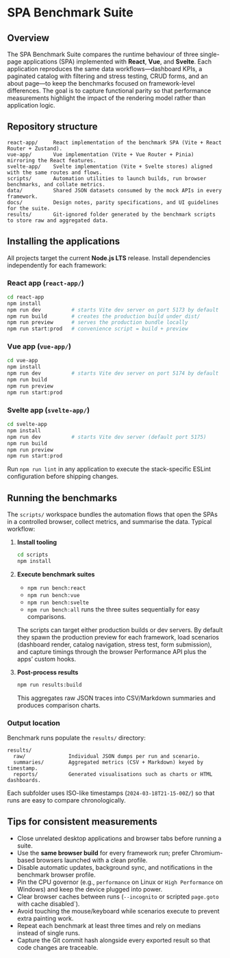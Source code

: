 # SPA Benchmark Suite

## Overview
The SPA Benchmark Suite compares the runtime behaviour of three single-page applications (SPA) implemented with **React**, **Vue**, and **Svelte**. Each application reproduces the same data workflows—dashboard KPIs, a paginated catalog with filtering and stress testing, CRUD forms, and an about page—to keep the benchmarks focused on framework-level differences. The goal is to capture functional parity so that performance measurements highlight the impact of the rendering model rather than application logic.

## Repository structure
```
react-app/     React implementation of the benchmark SPA (Vite + React Router + Zustand).
vue-app/       Vue implementation (Vite + Vue Router + Pinia) mirroring the React features.
svelte-app/    Svelte implementation (Vite + Svelte stores) aligned with the same routes and flows.
scripts/       Automation utilities to launch builds, run browser benchmarks, and collate metrics.
data/          Shared JSON datasets consumed by the mock APIs in every framework.
docs/          Design notes, parity specifications, and UI guidelines for the suite.
results/       Git-ignored folder generated by the benchmark scripts to store raw and aggregated data.
```

## Installing the applications
All projects target the current **Node.js LTS** release. Install dependencies independently for each framework:

### React app (`react-app/`)
```bash
cd react-app
npm install
npm run dev          # starts Vite dev server on port 5173 by default
npm run build        # creates the production build under dist/
npm run preview      # serves the production bundle locally
npm run start:prod   # convenience script = build + preview
```

### Vue app (`vue-app/`)
```bash
cd vue-app
npm install
npm run dev          # starts Vite dev server on port 5174 by default
npm run build
npm run preview
npm run start:prod
```

### Svelte app (`svelte-app/`)
```bash
cd svelte-app
npm install
npm run dev          # starts Vite dev server (default port 5175)
npm run build
npm run preview
npm run start:prod
```

Run `npm run lint` in any application to execute the stack-specific ESLint configuration before shipping changes.

## Running the benchmarks
The `scripts/` workspace bundles the automation flows that open the SPAs in a controlled browser, collect metrics, and summarise the data. Typical workflow:

1. **Install tooling**
   ```bash
   cd scripts
   npm install
   ```

2. **Execute benchmark suites**
   - `npm run bench:react`
   - `npm run bench:vue`
   - `npm run bench:svelte`
   - `npm run bench:all` runs the three suites sequentially for easy comparisons.

   The scripts can target either production builds or dev servers. By default they spawn the production preview for each framework, load scenarios (dashboard render, catalog navigation, stress test, form submission), and capture timings through the browser Performance API plus the apps’ custom hooks.

3. **Post-process results**
   ```bash
   npm run results:build
   ```
   This aggregates raw JSON traces into CSV/Markdown summaries and produces comparison charts.

### Output location
Benchmark runs populate the `results/` directory:
```
results/
  raw/              Individual JSON dumps per run and scenario.
  summaries/        Aggregated metrics (CSV + Markdown) keyed by timestamp.
  reports/          Generated visualisations such as charts or HTML dashboards.
```
Each subfolder uses ISO-like timestamps (`2024-03-18T21-15-00Z/`) so that runs are easy to compare chronologically.

## Tips for consistent measurements
- Close unrelated desktop applications and browser tabs before running a suite.
- Use the **same browser build** for every framework run; prefer Chromium-based browsers launched with a clean profile.
- Disable automatic updates, background sync, and notifications in the benchmark browser profile.
- Pin the CPU governor (e.g., `performance` on Linux or `High Performance` on Windows) and keep the device plugged into power.
- Clear browser caches between runs (`--incognito` or scripted `page.goto` with cache disabled`).
- Avoid touching the mouse/keyboard while scenarios execute to prevent extra painting work.
- Repeat each benchmark at least three times and rely on medians instead of single runs.
- Capture the Git commit hash alongside every exported result so that code changes are traceable.
